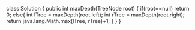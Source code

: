 class Solution {
    public int maxDepth(TreeNode root) {
       if(root==null)
           return 0;
        else{
            int lTree = maxDepth(root.left);
            int rTree = maxDepth(root.right);
            return java.lang.Math.max(lTree, rTree)+1;
        }
    }
}
